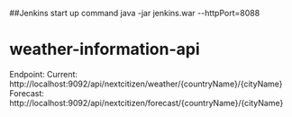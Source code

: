 
##Jenkins start up command 
java -jar jenkins.war --httpPort=8088


# weather-information-api
Endpoint:
Current: http://localhost:9092/api/nextcitizen/weather/{countryName}/{cityName}
Forecast: http://localhost:9092/api/nextcitizen/forecast/{countryName}/{cityName}
